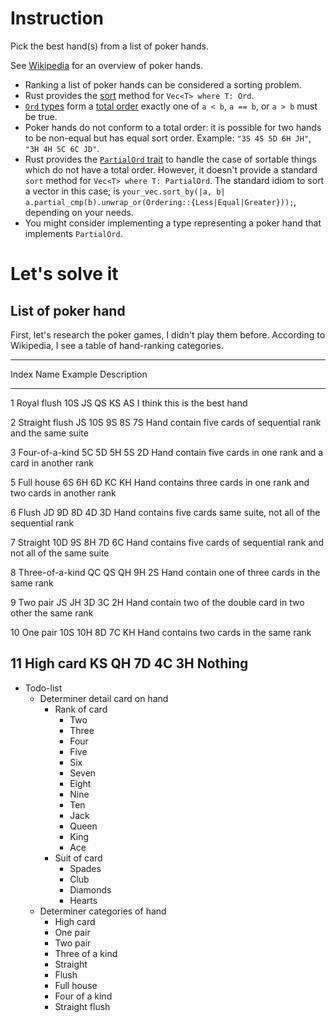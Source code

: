 Instruction
===========

Pick the best hand(s) from a list of poker hands.

See [Wikipedia](https://en.wikipedia.org/wiki/List_of_poker_hands) for
an overview of poker hands.

-   Ranking a list of poker hands can be considered a sorting problem.
-   Rust provides the
    [sort](https://doc.rust-lang.org/std/vec/struct.Vec.html#method.sort)
    method for `Vec<T> where T: Ord`.
-   [`Ord` types](https://doc.rust-lang.org/std/cmp/trait.Ord.html) form
    a [total order](https://en.wikipedia.org/wiki/Total_order) exactly
    one of `a < b`, `a == b`, or `a > b` must be true.
-   Poker hands do not conform to a total order: it is possible for two
    hands to be non-equal but has equal sort order. Example:
    `"3S 4S 5D 6H JH"`, `"3H 4H 5C 6C JD"`.
-   Rust provides the [`PartialOrd`
    trait](https://doc.rust-lang.org/std/cmp/trait.PartialOrd.html) to
    handle the case of sortable things which do not have a total order.
    However, it doesn't provide a standard `sort` method for
    `Vec<T> where T: PartialOrd`. The standard idiom to sort a vector in
    this case; is
    `your_vec.sort_by(|a, b| a.partial_cmp(b).unwrap_or(Ordering::{Less|Equal|Greater}));`,
    depending on your needs.
-   You might consider implementing a type representing a poker hand
    that implements `PartialOrd`.

Let's solve it
==============

List of poker hand
------------------

First, let's research the poker games, I didn't play them before.
According to Wikipedia, I see a table of hand-ranking categories.

  -----------------------------------------------------------------------
  Index             Name              Example           Description
  ----------------- ----------------- ----------------- -----------------
  1                 Royal flush       10S JS QS KS AS   I think this is
                                                        the best hand

  2                 Straight flush    JS 10S 9S 8S 7S   Hand contain five
                                                        cards of
                                                        sequential rank
                                                        and the same
                                                        suite

  3                 Four-of-a-kind    5C 5D 5H 5S 2D    Hand contain five
                                                        cards in one rank
                                                        and a card in
                                                        another rank

  5                 Full house        6S 6H 6D KC KH    Hand contains
                                                        three cards in
                                                        one rank and two
                                                        cards in another
                                                        rank

  6                 Flush             JD 9D 8D 4D 3D    Hand contains
                                                        five cards same
                                                        suite, not all of
                                                        the sequential
                                                        rank

  7                 Straight          10D 9S 8H 7D 6C   Hand contains
                                                        five cards of
                                                        sequential rank
                                                        and not all of
                                                        the same suite

  8                 Three-of-a-kind   QC QS QH 9H 2S    Hand contain one
                                                        of three cards in
                                                        the same rank

  9                 Two pair          JS JH 3D 3C 2H    Hand contain two
                                                        of the double
                                                        card in two other
                                                        the same rank

  10                One pair          10S 10H 8D 7C KH  Hand contains two
                                                        cards in the same
                                                        rank

  11                High card         KS QH 7D 4C 3H    Nothing
  -----------------------------------------------------------------------

-   Todo-list
    -   Determiner detail card on hand
        -   Rank of card
            -   Two
            -   Three
            -   Four
            -   Five
            -   Six
            -   Seven
            -   Eight
            -   Nine
            -   Ten
            -   Jack
            -   Queen
            -   King
            -   Ace
        -   Suit of card
            -   Spades
            -   Club
            -   Diamonds
            -   Hearts
    -   Determiner categories of hand
        -   High card
        -   One pair
        -   Two pair
        -   Three of a kind
        -   Straight
        -   Flush
        -   Full house
        -   Four of a kind
        -   Straight flush
